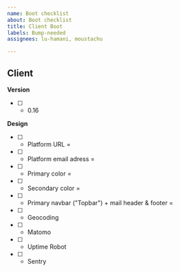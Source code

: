 ```yaml
---
name: Boot checklist
about: Boot checklist
title: Client Boot
labels: Bump-needed
assignees: lu-hamani, moustachu

---
```


## Client

**Version**
- [ ] - 0.16

**Design**
- [ ] - Platform URL = 
- [ ] - Platform email adress = 
- [ ] - Primary color =
- [ ] - Secondary color = 
- [ ] - Primary navbar ("Topbar") + mail header & footer = 
- [ ] - Geocoding
- [ ] - Matomo
- [ ] - Uptime Robot
- [ ] - Sentry
